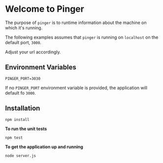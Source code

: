 # Welcome to Pinger

The purpose of `pinger` is to runtime information about the machine on which it's running.

The following examples assumes that `pinger` is running on `localhost` on the default port, `3000`.

Adjust your url accordingly.

## Environment Variables

`PINGER_PORT=3030`

If no `PINGER_PORT` environment variable is provided, the application will default fo `3000`.

## Installation

`npm install`

**To run the unit tests**

`npm test`

**To get the application up and running**

`node server.js`

